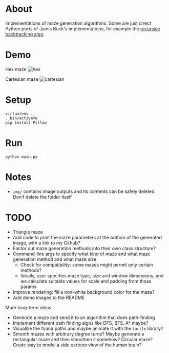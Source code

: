 # About

Implementations of maze generation algorithms. Some are just direct Python ports of Jamis Buck's implementations, for example the [recursive backtracking algo](https://weblog.jamisbuck.org/2010/12/27/maze-generation-recursive-backtracking.html).

# Demo

Hex maze
![hex](https://user-images.githubusercontent.com/1688456/189581139-3d9235df-31b1-46e0-bb26-9b348e30af34.png)

Cartesian maze
![cartesian](https://user-images.githubusercontent.com/1688456/189581144-49ea2275-cec1-4430-94ab-e2f63de04986.png)

# Setup

```
virtualenv .
. bin/activate
pip install Pillow
```

# Run

```
python main.py
```

# Notes

* `img/` contains image outputs and its contents can be safely deleted. Don't delete the folder itself

# TODO

* Triangle maze
* Add code to print the maze parameters at the bottom of the generated image, with a link to my Github?
* Factor out maze generation methods into their own class structure?
* Command-line args to specify what kind of maze and what maze generation method and what maze size
  * Check for compatibility: some mazes might permit only certain methods?
  * Ideally, user specifies maze type, size and window dimensions, and we calculate suitable values for scale and padding from those params
* Improve rendering: fill a non-white background color for the maze?
* Add demo images to the README

More long-term ideas
* Generate a maze and send it to an algorithm that does path-finding
* Implement different path finding algos like DFS, BFS, A* maybe?
* Visualize the found paths and maybe animate it with the `turtle` library?
* Smooth mazes with arbitrary degree turns? Maybe generate a rectangular maze and then smoothen it somehow? Circular maze? Crude way to model a side cartoon view of the human brain?
